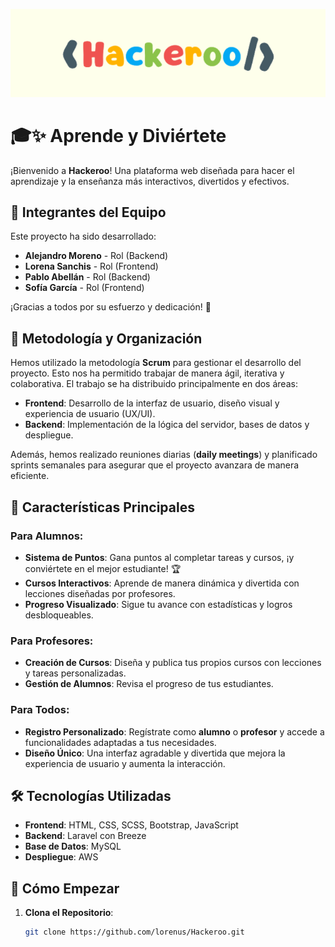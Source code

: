 ![logo](Hackeroo\public\img\Imagenes\logo-fondo.png)
# 🎓✨ Aprende y Diviértete

¡Bienvenido a **Hackeroo**!
Una plataforma web diseñada para hacer el aprendizaje y la enseñanza más interactivos, divertidos y efectivos. 

## 👥 Integrantes del Equipo

Este proyecto ha sido desarrollado:

- **Alejandro Moreno** - Rol (Backend)
- **Lorena Sanchis** - Rol (Frontend)
- **Pablo Abellán** - Rol (Backend)
- **Sofía García** - Rol (Frontend)

¡Gracias a todos por su esfuerzo y dedicación! 💪

## 📅 Metodología y Organización

Hemos utilizado la metodología **Scrum** para gestionar el desarrollo del proyecto. Esto nos ha permitido trabajar de manera ágil, iterativa y colaborativa. El trabajo se ha distribuido principalmente en dos áreas:

- **Frontend**: Desarrollo de la interfaz de usuario, diseño visual y experiencia de usuario (UX/UI).
- **Backend**: Implementación de la lógica del servidor, bases de datos y despliegue.

Además, hemos realizado reuniones diarias (**daily meetings**) y planificado sprints semanales para asegurar que el proyecto avanzara de manera eficiente.


## 🌟 Características Principales

### Para Alumnos:
- **Sistema de Puntos**: Gana puntos al completar tareas y cursos, ¡y conviértete en el mejor estudiante! 🏆
- **Cursos Interactivos**: Aprende de manera dinámica y divertida con lecciones diseñadas por profesores.
- **Progreso Visualizado**: Sigue tu avance con estadísticas y logros desbloqueables.

### Para Profesores:
- **Creación de Cursos**: Diseña y publica tus propios cursos con lecciones y tareas personalizadas.
- **Gestión de Alumnos**: Revisa el progreso de tus estudiantes.

### Para Todos:
- **Registro Personalizado**: Regístrate como **alumno** o **profesor** y accede a funcionalidades adaptadas a tus necesidades.
- **Diseño Único**: Una interfaz agradable y divertida que mejora la experiencia de usuario y aumenta la interacción.

## 🛠️ Tecnologías Utilizadas
- **Frontend**: HTML, CSS, SCSS, Bootstrap, JavaScript 
- **Backend**: Laravel con Breeze
- **Base de Datos**: MySQL
- **Despliegue**: AWS

## 🚀 Cómo Empezar

1. **Clona el Repositorio**:
   ```bash
   git clone https://github.com/lorenus/Hackeroo.git